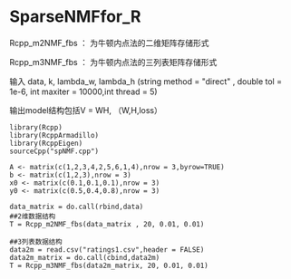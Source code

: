 # SparseNMFfor_R
 Rcpp_m2NMF_fbs ： 为牛顿内点法的二维矩阵存储形式

 Rcpp_m3NMF_fbs ： 为牛顿内点法的三列表矩阵存储形式
 
 输入 data, k, lambda_w, lambda_h   (string method = "direct" , double tol = 1e-6, int maxiter = 10000,int thread = 5)
 
 输出model结构包括V = WH, （W,H,loss）

```
library(Rcpp)
library(RcppArmadillo)
library(RcppEigen)
sourceCpp("spNMF.cpp")

A <- matrix(c(1,2,3,4,2,5,6,1,4),nrow = 3,byrow=TRUE)
b <- matrix(c(1,2,3),nrow = 3)
x0 <- matrix(c(0.1,0.1,0.1),nrow = 3)
y0 <- matrix(c(0.5,0.4,0.8),nrow = 3)

data_matrix = do.call(rbind,data)
##2维数据结构
T = Rcpp_m2NMF_fbs(data_matrix , 20, 0.01, 0.01)

##3列表数据结构
data2m = read.csv("ratings1.csv",header = FALSE)
data2m_matrix = do.call(cbind,data2m)
T = Rcpp_m3NMF_fbs(data2m_matrix, 20, 0.01, 0.01)
```
